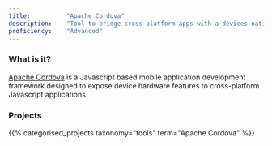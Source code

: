 ```yaml
---
title: 			"Apache Cordova"
description: 	"Tool to bridge cross-platform apps with a devices native functionality."
proficiency:	"Advanced"
---
```


### What is it?
[Apache Cordova](https://cordova.apache.org/) is a Javascript based mobile application development framework designed to expose device hardware features to cross-platform Javascript applications.

### Projects
{{% categorised_projects taxonomy="tools" term="Apache Cordova" %}}